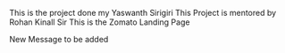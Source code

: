 This is the project done my Yaswanth Sirigiri 
This Project is mentored by Rohan Kinall Sir
This is the Zomato Landing Page 

New Message to be added
